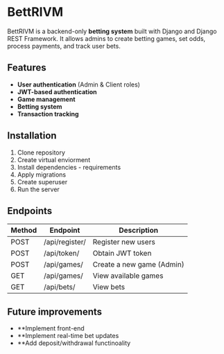 # BettRIVM


BettRIVM is a backend-only **betting system** built with Django and Django REST Framework. It allows admins to create betting games, set odds, process payments, and track user bets.

## Features
- **User authentication** (Admin & Client roles)  
- **JWT-based authentication**
- **Game management**
- **Betting system**
- **Transaction tracking**

## Installation
1. Clone repository
2. Create virtual enviorment
3. Install dependencies - requirements
4. Apply migrations
5. Create superuser
6. Run the server

## Endpoints
| Method | Endpoint | Description |
| ------ | -------- | ----------- |
| POST | /api/register/ | Register new users |
| POST | /api/token/ | Obtain JWT token |
| POST | /api/games/ | Create a new game (Admin) |
| GET | /api/games/ | View available games |
| GET | /api/bets/ | View bets |

## Future improvements
- **Implement front-end
- **Implement real-time bet updates
- **Add deposit/withdrawal functinoality
